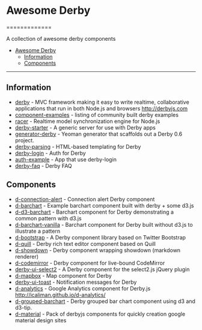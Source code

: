 # Awesome Derby
=============

A collection of awesome derby components

* [Awesome Derby](#awesome-derby)
  * [Information](#information)
  * [Components](#components)
  
----

## Information

* [derby](https://github.com/derbyjs/derby) - MVC framework making it easy to write realtime, collaborative applications that run in both Node.js and browsers 
                                              http://derbyjs.com
* [component-examples](https://github.com/derbyjs/component-examples) - listing of community built derby examples
* [racer](https://github.com/derbyjs/racer) - Realtime model synchronization engine for Node.js
* [derby-starter](https://github.com/derbyjs/derby-starter) - A generic server for use with Derby apps
* [generator-derby](https://github.com/derbyparty/generator-derby) - Yeoman generator that scaffolds out a Derby 0.6 project.
* [derby-parsing](https://github.com/derbyjs/derby-parsing) - HTML-based templating for Derby
* [derby-login](https://github.com/derbyparty/derby-login) - Auth for Derby
* [auth-example](https://github.com/derbyparty/auth-example) - App that use derby-login
* [derby-faq](https://github.com/derbyparty/derby-faq) - Derby FAQ

## Components

* [d-connection-alert](https://github.com/derbyjs/d-connection-alert) - Connection alert Derby component
* [d-barchart](https://github.com/derbyjs/d-barchart) - Example barchart component built with derby + some d3.js
* [d-d3-barchart](https://github.com/derbyjs/d-d3-barchart) - Barchart component for Derby demonstrating a common pattern with d3.js
* [d-barchart-vanilla](https://github.com/derbyjs/d-barchart-vanilla) - Barchart component for Derby built without d3.js to illustrate a pattern
* [d-bootstrap](https://github.com/derbyjs/d-bootstrap) - A Derby component library based on Twitter Bootstrap
* [d-quill](https://github.com/derbyjs/d-quill) - Derby rich text editor component based on Quill
* [d-showdown](https://github.com/derbyjs/d-showdown) - Derby component wrapping showdown (markdown renderer)
* [d-codemirror](https://github.com/derbyjs/d-codemirror) - Derby component for live-bound CodeMirror
* [derby-ui-select2](https://github.com/psirenny/derby-ui-select2) - A Derby component for the select2.js jQuery plugin
* [d-mapbox](https://github.com/derbyparty/d-mapbox) - Map component for Derby
* [derby-ui-toast](https://github.com/ile/derby-ui-toast) - Notification messages for Derby
* [d-analytics](https://github.com/icaliman/d-analytics) - Google Analytics component for Derby.js 
                                                           http://icaliman.github.io/d-analytics/
* [d-grouped-barchart](https://github.com/dmapper/d-grouped-barchart) - Derby grouped bar chart component using d3 and d3-tip.
* [d-material](https://github.com/onerussell/d-material) - Pack of derbyjs components for quickly creation google material design sites